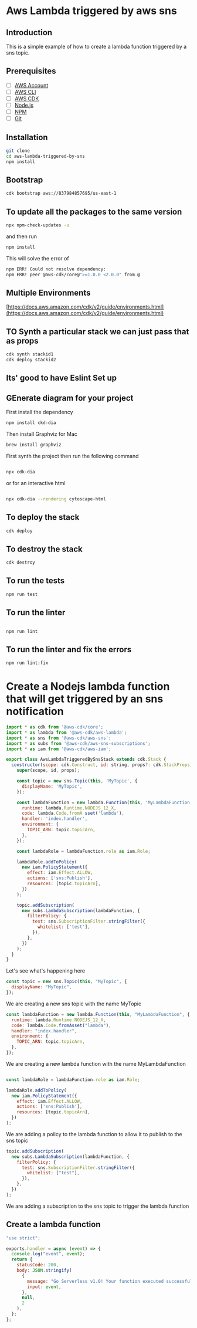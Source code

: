 # Aws Lambda triggered by aws sns

## Introduction

This is a simple example of how to create a lambda function triggered by a sns topic.

## Prerequisites

- [ ] [AWS Account](https://aws.amazon.com/)
- [ ] [AWS CLI](https://docs.aws.amazon.com/cli/latest/userguide/install-cliv2.html)
- [ ] [AWS CDK](https://docs.aws.amazon.com/cdk/latest/guide/getting_started.html)
- [ ] [Node.js](https://nodejs.org/en/download/)
- [ ] [NPM](https://www.npmjs.com/get-npm)
- [ ] [Git](https://git-scm.com/downloads)

## Installation

```sh
git clone
cd aws-lambda-triggered-by-sns
npm install
```

## Bootstrap

```sh
cdk bootstrap aws://837984857695/us-east-1
```

## To update all the packages to the same version

```sh
npx npm-check-updates -u
```

and then run

```sh
npm install
```

This will solve the error of

```sh
npm ERR! Could not resolve dependency:
npm ERR! peer @aws-cdk/core@">=1.0.0 <2.0.0" from @
```

## Multiple Environments

[https://docs.aws.amazon.com/cdk/v2/guide/environments.html](https://docs.aws.amazon.com/cdk/v2/guide/environments.html)

## TO Synth a particular stack we can just pass that as props

```sh
cdk synth stackid1
cdk deploy stackid2
```

## Its' good to have Eslint Set up

## GEnerate diagram for your project

First install the dependency

```sh
npm install ckd-dia
```

Then install Graphviz for Mac

```sh
brew install graphviz
```

First synth the project then run the following command

```sh

npx cdk-dia
```

or for an interactive html

```sh

npx cdk-dia --rendering cytoscape-html
```

## To deploy the stack

```sh
cdk deploy
```

## To destroy the stack

```sh
cdk destroy
```

## To run the tests

```sh
npm run test
```

## To run the linter

```sh

npm run lint
```

## To run the linter and fix the errors

```sh
npm run lint:fix
```

# Create a Nodejs lambda function that will get triggered by an sns notification

```js
import * as cdk from '@aws-cdk/core';
import * as lambda from '@aws-cdk/aws-lambda';
import * as sns from '@aws-cdk/aws-sns';
import * as subs from '@aws-cdk/aws-sns-subscriptions';
import * as iam from '@aws-cdk/aws-iam';

export class AwsLambdaTriggeredBySnsStack extends cdk.Stack {
  constructor(scope: cdk.Construct, id: string, props?: cdk.StackProps) {
    super(scope, id, props);

    const topic = new sns.Topic(this, 'MyTopic', {
      displayName: 'MyTopic',
    });

    const lambdaFunction = new lambda.Function(this, 'MyLambdaFunction', {
      runtime: lambda.Runtime.NODEJS_12_X,
      code: lambda.Code.fromA sset('lambda'),
      handler: 'index.handler',
      environment: {
        TOPIC_ARN: topic.topicArn,
      },
    });

    const lambdaRole = lambdaFunction.role as iam.Role;

    lambdaRole.addToPolicy(
      new iam.PolicyStatement({
        effect: iam.Effect.ALLOW,
        actions: ['sns:Publish'],
        resources: [topic.topicArn],
      })
    );

    topic.addSubscription(
      new subs.LambdaSubscription(lambdaFunction, {
        filterPolicy: {
          test: sns.SubscriptionFilter.stringFilter({
            whitelist: ['test'],
          }),
        },
      })
    );
  }
}
```

Let's see what's happening here

```js
const topic = new sns.Topic(this, "MyTopic", {
  displayName: "MyTopic",
});
```

We are creating a new sns topic with the name MyTopic

```js
const lambdaFunction = new lambda.Function(this, "MyLambdaFunction", {
  runtime: lambda.Runtime.NODEJS_12_X,
  code: lambda.Code.fromAsset("lambda"),
  handler: "index.handler",
  environment: {
    TOPIC_ARN: topic.topicArn,
  },
});
```

We are creating a new lambda function with the name MyLambdaFunction

```js

const lambdaRole = lambdaFunction.role as iam.Role;

lambdaRole.addToPolicy(
  new iam.PolicyStatement({
    effect: iam.Effect.ALLOW,
    actions: ['sns:Publish'],
    resources: [topic.topicArn],
  })
);
```

We are adding a policy to the lambda function to allow it to publish to the sns topic

```js
topic.addSubscription(
  new subs.LambdaSubscription(lambdaFunction, {
    filterPolicy: {
      test: sns.SubscriptionFilter.stringFilter({
        whitelist: ["test"],
      }),
    },
  })
);
```

We are adding a subscription to the sns topic to trigger the lambda function

## Create a lambda function

```js
"use strict";

exports.handler = async (event) => {
  console.log("event", event);
  return {
    statusCode: 200,
    body: JSON.stringify(
      {
        message: "Go Serverless v1.0! Your function executed successfully!",
        input: event,
      },
      null,
      2
    ),
  };
};
```
